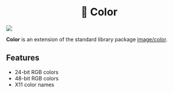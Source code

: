 <h1 align="center">🎨 Color</h1>

<p align="center>
    <a href="https://travis-ci.com/pegasus-toolset/color"><img src="https://travis-ci.com/pegasus-toolset/color.svg?branch=main" /></a>
</p>

**Color** is an extension of the standard library package
[image/color](https://golang.org/pkg/image/color/).

## Features

- 24-bit RGB colors
- 48-bit RGB colors
- X11 color names
